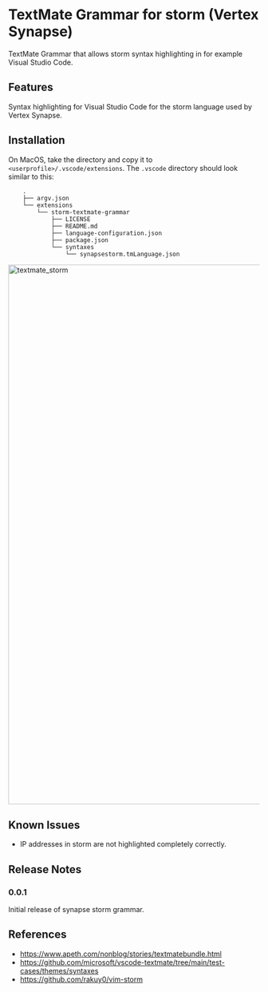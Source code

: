 # TextMate Grammar for storm (Vertex Synapse)
TextMate Grammar that allows storm syntax highlighting in for example Visual Studio Code.

## Features
Syntax highlighting for Visual Studio Code for the storm language used by Vertex Synapse.

## Installation
On MacOS, take the directory and copy it to `<userprofile>/.vscode/extensions`. The `.vscode` directory should look similar to this:
```
	.
	├── argv.json
	└── extensions
	    └── storm-textmate-grammar
	        ├── LICENSE
	        ├── README.md
	        ├── language-configuration.json
	        ├── package.json
	        └── syntaxes
	            └── synapsestorm.tmLanguage.json

```
<img width="1081" alt="textmate_storm" src="https://user-images.githubusercontent.com/43104903/216791209-f918e07d-ac2c-4d3b-9a2e-f914c182ce17.png">

## Known Issues

- IP addresses in storm are not highlighted completely correctly.

## Release Notes

### 0.0.1

Initial release of synapse storm grammar.

## References
- https://www.apeth.com/nonblog/stories/textmatebundle.html
- https://github.com/microsoft/vscode-textmate/tree/main/test-cases/themes/syntaxes
- https://github.com/rakuy0/vim-storm
